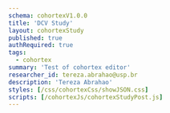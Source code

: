 ```yaml
---
schema: cohortexV1.0.0
title: 'DCV Study'
layout: cohortexStudy
published: true
authRequired: true
tags:
  - cohortex
summary: 'Test of cohortex editor'
researcher_id: tereza.abrahao@usp.br
description: 'Tereza Abrahao'
styles: [/css/cohortexCss/showJSON.css]
scripts: [/cohortexJs/cohortexStudyPost.js]
---
```


